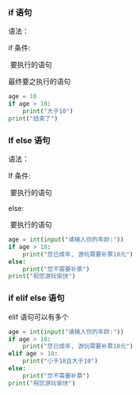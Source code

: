 ### if 语句

语法：

if 条件:

​	要执行的语句

最终要之执行的语句

```python
age = 10
if age > 10:
    print("大于10")
print("结束了")
```

### If else 语句

语法：

If 条件:

​	要执行的语句

else:

​	要执行的语句

```python
age = int(input("请输入你的年龄:"))
if age > 18:
    print("您已成年, 游玩需要补票10元")
else:
    print("您不需要补票")
print("祝您游玩愉快")
```

### if elif else 语句

elif 语句可以有多个

```python
age = int(input("请输入你的年龄:"))
if age > 18:
    print("您已成年, 游玩需要补票10元")
elif age > 10:
    print("小于18且大于10")
else:
    print("您不需要补票")
print("祝您游玩愉快")
```


